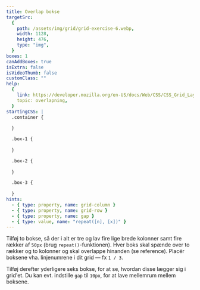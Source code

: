```yaml
---
title: Overlap bokse
targetSrc:
  {
    path: /assets/img/grid/grid-exercise-6.webp,
    width: 1128,
    height: 476,
    type: "img",
  }
boxes: 1
canAddBoxes: true
isExtra: false
isVideoThumb: false
customClass: ""
help:
  {
    link: https://developer.mozilla.org/en-US/docs/Web/CSS/CSS_Grid_Layout/Basic_Concepts_of_Grid_Layout#overlapping_without_z-index,
    topic: overlapning,
  }
startingCSS: |
  .container {
    
  }

  .box-1 {
    
  }

  .box-2 {
    
  }

  .box-3 {
    
  }
hints:
  - { type: property, name: grid-column }
  - { type: property, name: grid-row }
  - { type: property, name: gap }
  - { type: value, name: "repeat([n], [x])" }
---
```


Tilføj to bokse, så der i alt er tre og lav fire lige brede kolonner samt fire rækker af <code data-type="value">50px</code> (brug <code data-type="value">repeat()</code>-funktionen). Hver boks skal spænde over to rækker og to kolonner og skal overlappe hinanden (se reference). Placér boksene vha. linjenumrene i dit grid — fx <code data-type="value">1 / 3</code>.

Tilføj derefter yderligere seks bokse, for at se, hvordan disse lægger sig i grid'et. Du kan evt. indstille `gap` til <code data-type="value">10px</code>, for at lave mellemrum mellem boksene.
